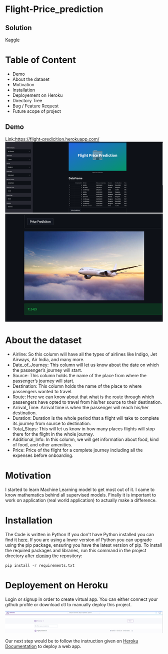 # Flight-Price_prediction

## Solution
[Kaggle](https://www.kaggle.com/code/ashutosh6639/flight-prediction)

# Table of Content

- Demo
- About the dataset
- Motivation
- Installation
- Deployement on Heroku
- Directory Tree
- Bug / Feature Request
- Future scope of project


## Demo
Link:https://flight-predicition.herokuapp.com/
![](Screenshot%20(187).png)
![](Screenshot%20(189).png)

# About the dataset
- Airline: So this column will have all the types of airlines like Indigo, Jet Airways, Air India, and many more.
- Date_of_Journey: This column will let us know about the date on which the passenger’s journey will start.
- Source: This column holds the name of the place from where the passenger’s journey will start.
- Destination: This column holds the name of the place to where passengers wanted to travel.
- Route: Here we can know about that what is the route through which passengers have opted to travel from his/her source to their destination.
- Arrival_Time: Arrival time is when the passenger will reach his/her destination.
- Duration: Duration is the whole period that a flight will take to complete its journey from source to destination.
- Total_Stops: This will let us know in how many places flights will stop there for the flight in the whole journey.
- Additional_Info: In this column, we will get information about food, kind of food, and other amenities.
- Price: Price of the flight for a complete journey including all the expenses before onboarding.
# Motivation
I started to learn Machine Learning model to get most out of it. I came to know mathematics behind all supervised models. Finally it is important to work on application (real world application) to actually make a difference.
# Installation
The Code is written in Python  If you don't have Python installed you can find it [here](https://www.python.org/downloads/). If you are using a lower version of Python you can upgrade using the pip package, ensuring you have the latest version of pip. To install the required packages and libraries, run this command in the project directory after [cloning](https://www.howtogeek.com/451360/how-to-clone-a-github-repository/) the repository:

```
pip install -r requirements.txt
```
# Deployement on Heroku

Login or signup in order to create virtual app. You can either connect your github profile or download ctl to manually deploy this project.

![](Screenshot%20(190).png)

Our next step would be to follow the instruction given on [Heroku Documentation](https://devcenter.heroku.com/articles/getting-started-with-python) to deploy a web app.




